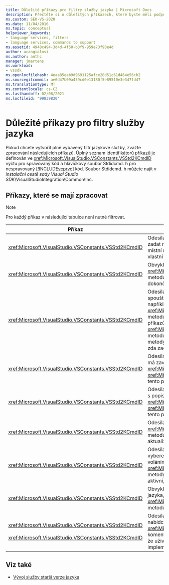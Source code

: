 ```yaml
---
title: Důležité příkazy pro filtry služby jazyka | Microsoft Docs
description: Přečtěte si o důležitých příkazech, které byste měli podporovat při vytváření plně funkčního filtru jazykové služby v aplikaci Visual Studio.
ms.custom: SEO-VS-2020
ms.date: 11/04/2016
ms.topic: conceptual
helpviewer_keywords:
- language services, filters
- language services, commands to support
ms.assetid: 4948c494-3d4d-4f50-b3f9-959e73f90e4d
author: acangialosi
ms.author: anthc
manager: jmartens
ms.workload:
- vssdk
ms.openlocfilehash: 4eaa85eab9d9691125afce28d51c61d464e56cb2
ms.sourcegitcommit: ae6d47b09a439cd0e13180f5e89510e3e347fd47
ms.translationtype: MT
ms.contentlocale: cs-CZ
ms.lasthandoff: 02/08/2021
ms.locfileid: "99839830"
---
```

# <a name="important-commands-for-language-service-filters"></a>Důležité příkazy pro filtry služby jazyka
Pokud chcete vytvořit plně vybavený filtr jazykové služby, zvažte zpracování následujících příkazů. Úplný seznam identifikátorů příkazů je definován ve <xref:Microsoft.VisualStudio.VSConstants.VSStd2KCmdID> výčtu pro spravovaný kód a hlavičkový soubor Stdidcmd. h pro nespravovaný [!INCLUDE[vcprvc](../../code-quality/includes/vcprvc_md.md)] kód. Soubor Stdidcmd. h můžete najít v *instalační cestě sady Visual Studio SDK*\VisualStudioIntegration\Common\Inc.

## <a name="commands-to-handle"></a>Příkazy, které se mají zpracovat

> [!NOTE]
> Pro každý příkaz v následující tabulce není nutné filtrovat.

|Příkaz|Popis|
|-------------|-----------------|
|<xref:Microsoft.VisualStudio.VSConstants.VSStd2KCmdID>|Odesílá se, když uživatel klikne pravým tlačítkem myši. Tento příkaz označuje, že je čas zadat místní nabídku. Pokud tento příkaz nezpracujete, textový editor nabídne výchozí místní nabídku bez příkazů specifických pro jazyk. Chcete-li do této nabídky zahrnout vlastní příkazy, zpracujte příkaz a zobrazte místní nabídku sami.|
|<xref:Microsoft.VisualStudio.VSConstants.VSStd2KCmdID>|Obvykle se posílá, když uživatel zadá CTRL + J. Zavolejte <xref:Microsoft.VisualStudio.TextManager.Interop.IVsTextView.UpdateCompletionStatus%2A> metodu pro <xref:Microsoft.VisualStudio.TextManager.Interop.IVsTextView> zobrazení pole dokončení příkazu.|
|<xref:Microsoft.VisualStudio.VSConstants.VSStd2KCmdID>|Odesílá se, když uživatel zadá znak. Pomocí tohoto příkazu můžete určit, kdy se má zadat spouštěcí znak a poskytnout dokončování příkazů, popisy metod a textové značky, jako je například vybarvení syntaxe, spárování složených závorek a značky chyb. Zavolejte <xref:Microsoft.VisualStudio.TextManager.Interop.IVsTextView.UpdateCompletionStatus%2A> metodu pro <xref:Microsoft.VisualStudio.TextManager.Interop.IVsTextView> doplňování příkazů for a <xref:Microsoft.VisualStudio.TextManager.Interop.IVsMethodTipWindow.SetMethodData%2A> metodu v <xref:Microsoft.VisualStudio.TextManager.Interop.IVsMethodTipWindow> tipech pro metody. Chcete-li zajistit podporu textových značek, sledujte tento příkaz, abyste zjistili, zda zadaný znak vyžaduje aktualizaci značek.|
|<xref:Microsoft.VisualStudio.VSConstants.VSStd2KCmdID>|Odesílá se, když uživatel zadá klávesu ENTER. Pomocí tohoto příkazu můžete určit, kdy se má zavřít okno s popisem metody voláním <xref:Microsoft.VisualStudio.TextManager.Interop.IVsMethodData.OnDismiss%2A> metody na <xref:Microsoft.VisualStudio.TextManager.Interop.IVsMethodData> . Ve výchozím nastavení se tento příkaz zpracuje v zobrazení text.|
|<xref:Microsoft.VisualStudio.VSConstants.VSStd2KCmdID>|Odesílá se, když uživatel zadá klávesu BACKSPACE. Monitorování k určení, kdy zavřít okno s popisem metody voláním <xref:Microsoft.VisualStudio.TextManager.Interop.IVsMethodData.OnDismiss%2A> metody na <xref:Microsoft.VisualStudio.TextManager.Interop.IVsMethodData> . Ve výchozím nastavení se tento příkaz zpracuje v zobrazení text.|
|<xref:Microsoft.VisualStudio.VSConstants.VSStd2KCmdID>|Odesílá se z nabídky nebo klávesových zkratek. Zavolejte <xref:Microsoft.VisualStudio.TextManager.Interop.IVsTextView.UpdateTipWindow%2A> metodu na, <xref:Microsoft.VisualStudio.TextManager.Interop.IVsTextView> aby se aktualizovalo okno tip s použitím informací o parametrech.|
|<xref:Microsoft.VisualStudio.VSConstants.VSStd2KCmdID>|Odesílá se, když uživatel najede myší na proměnnou nebo umístí kurzor na proměnnou a vybere v nabídce **Upravit** **rychlé informace** z **IntelliSense** . Vrátí typ proměnné v tipu voláním <xref:Microsoft.VisualStudio.TextManager.Interop.IVsTextView.UpdateTipWindow%2A> metody na <xref:Microsoft.VisualStudio.TextManager.Interop.IVsTextView> . Pokud je ladění aktivní, Tip by měl také zobrazit hodnotu proměnné.|
|<xref:Microsoft.VisualStudio.VSConstants.VSStd2KCmdID>|Obvykle se posílá, když uživatel zadá CTRL + MEZERNÍK. Tento příkaz oznamuje službě jazyka, aby volala <xref:Microsoft.VisualStudio.TextManager.Interop.IVsTextView.UpdateCompletionStatus%2A> metodu na <xref:Microsoft.VisualStudio.TextManager.Interop.IVsTextView> .|
|<xref:Microsoft.VisualStudio.VSConstants.VSStd2KCmdID><br /><br /> <xref:Microsoft.VisualStudio.VSConstants.VSStd2KCmdID>|Odesílá se z nabídky, obvykle se jedná o **Výběr komentáře** nebo **Odkomentovat výběr** v nabídce **Upřesnit** v nabídce **Upravit** . <xref:Microsoft.VisualStudio.VSConstants.VSStd2KCmdID> indikuje, že uživatel chce komentovat vybraný text. <xref:Microsoft.VisualStudio.VSConstants.VSStd2KCmdID> indikuje, že uživatel chce zrušit komentář k vybranému textu. Tyto příkazy mohou být implementovány pouze pomocí jazykové služby.|

## <a name="see-also"></a>Viz také
- [Vývoj služby starší verze jazyka](../../extensibility/internals/developing-a-legacy-language-service.md)
